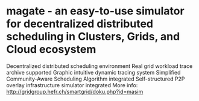 magate - an easy-to-use simulator for decentralized distributed scheduling in Clusters, Grids, and Cloud ecosystem
======
Decentralized distributed scheduling environment
Real grid workload trace archive supported
Graphic intuitive dynamic tracing system
Simplified Community-Aware Scheduling Algorithm integrated
Self-structured P2P overlay infrastructure simulator integrated
More info: http://gridgroup.hefr.ch/smartgrid/doku.php?id=masim
